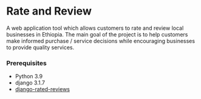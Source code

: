 # Rate and Review

A web application tool which allows customers to rate and review local businesses in Ethiopia. The main goal of the project is to help customers make informed purchase / service decisions while 
encouraging businesses to provide quality services.

### Prerequisites
- Python 3.9 
- django 3.1.7
- [django-rated-reviews](https://django-rated-reviews.readthedocs.io/en/latest/index.html)



